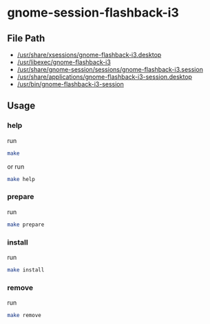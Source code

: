 
# gnome-session-flashback-i3


## File Path

* [/usr/share/xsessions/gnome-flashback-i3.desktop](pkg-root/usr/share/xsessions/gnome-flashback-i3.desktop)
* [/usr/libexec/gnome-flashback-i3](pkg-root/usr/libexec/gnome-flashback-i3)
* [/usr/share/gnome-session/sessions/gnome-flashback-i3.session](pkg-root/usr/share/gnome-session/sessions/gnome-flashback-i3.session)
* [/usr/share/applications/gnome-flashback-i3-session.desktop](pkg-root/usr/share/applications/gnome-flashback-i3-session.desktop)
* [/usr/bin/gnome-flashback-i3-session](pkg-root/usr/bin/gnome-flashback-i3-session)


## Usage

### help

run

``` sh
make
```

or run

``` sh
make help
```


### prepare

run

``` sh
make prepare
```


### install

run

``` sh
make install
```


### remove

run

``` sh
make remove
```
